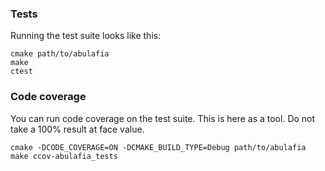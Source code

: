 
### Tests

Running the test suite looks like this:
```
cmake path/to/abulafia
make
ctest
```

### Code coverage

You can run code coverage on the test suite. This is here as a tool. Do not take a 100% result at face value.

```
cmake -DCODE_COVERAGE=ON -DCMAKE_BUILD_TYPE=Debug path/to/abulafia
make ccov-abulafia_tests
```
